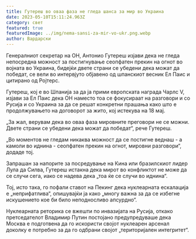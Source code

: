 ```yaml
---
title: Гутереш во оваа фаза не гледа шанса за мир во Украина
date: 2023-05-10T15:11:24.963Z
category: свет
featured: true
featuredImage: ../img/nema-sansi-za-mir-vo-ukr.png.webp
author: Вардарски
---
```

Генералниот секретар на ОН, Антонио Гутереш изјави дека не гледа непосредна можност за постигнување сеопфатен прекин на огнот во војната во Украина, бидејќи двете страни се убедени дека можат да победат, се вели во интервјуто објавено од шпанскиот весник Ел Паис и цитирано од Ројтерс.

Гутереш, кој е во Шпанија за да ја прими европската награда Чарлс V, изјави за Ел Паис дека ОН наместо тоа се фокусираат на разговори и со Русија и со Украина за да се решат конкретни прашања како што е продолжувањето на договорот за жито, кој истекува на 18 мај.

„За жал, верувам дека во оваа фаза мировните преговори не се можни. Двете страни се убедени дека можат да победат“, рече Гутереш.

„Во моментов не гледам никаква можност да се постигне веднаш - а камоли во иднина - сеопфатен прекин на огнот, мировни разговори“, додаде тој.

Запрашан за напорите за посредување на Кина или бразилскиот лидер Лула да Силва, Гутереш истакна дека мирот во конфликтот не може да се случи сега, иако се надева дека „тоа ќе се случи во иднина“.

Тој, исто така, го пофали ставот на Пекинг дека нуклеарната ескалација е „неприфатлива“, опишувајќи ја како „многу важна за да се избегне искушението кое би било неподносливо апсурдно“.

Нуклеарната реторика се вжешти по инвазијата на Русија, откако претседателот Владимир Путин постојано предупредуваше дека Москва е подготвена да го искористи својот нуклеарен арсенал доколку е потребно за да го одбрани својот „територијален интегритет“.